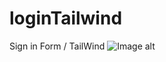 # loginTailwind
Sign in Form / TailWind 
![Image alt]([https://github.com/yourxari/loginTailwind/raw/main/image.png](https://github.com/yourxari/loginTailwind/blob/main/demo.png)https://github.com/yourxari/loginTailwind/blob/main/demo.png)
